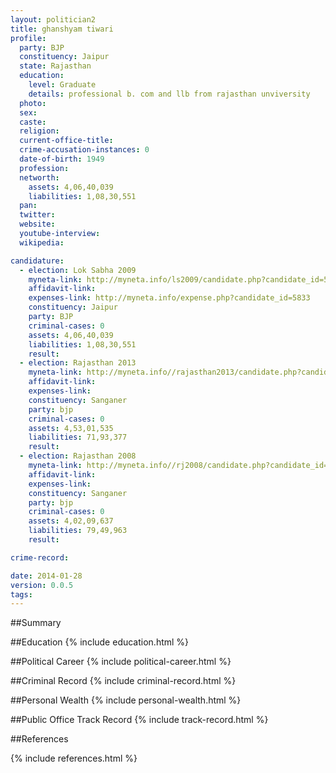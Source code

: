 ```yaml
---
layout: politician2
title: ghanshyam tiwari
profile: 
  party: BJP
  constituency: Jaipur
  state: Rajasthan
  education: 
    level: Graduate
    details: professional b. com and llb from rajasthan unviversity
  photo: 
  sex: 
  caste: 
  religion: 
  current-office-title: 
  crime-accusation-instances: 0
  date-of-birth: 1949
  profession: 
  networth: 
    assets: 4,06,40,039
    liabilities: 1,08,30,551
  pan: 
  twitter: 
  website: 
  youtube-interview: 
  wikipedia: 

candidature: 
  - election: Lok Sabha 2009
    myneta-link: http://myneta.info/ls2009/candidate.php?candidate_id=5833
    affidavit-link: 
    expenses-link: http://myneta.info/expense.php?candidate_id=5833
    constituency: Jaipur 
    party: BJP
    criminal-cases: 0
    assets: 4,06,40,039
    liabilities: 1,08,30,551
    result:  
  - election: Rajasthan 2013
    myneta-link: http://myneta.info//rajasthan2013/candidate.php?candidate_id=340
    affidavit-link: 
    expenses-link: 
    constituency: Sanganer 
    party: bjp
    criminal-cases: 0
    assets: 4,53,01,535
    liabilities: 71,93,377
    result:  
  - election: Rajasthan 2008
    myneta-link: http://myneta.info//rj2008/candidate.php?candidate_id=213
    affidavit-link: 
    expenses-link: 
    constituency: Sanganer 
    party: bjp
    criminal-cases: 0
    assets: 4,02,09,637
    liabilities: 79,49,963
    result:  

crime-record: 

date: 2014-01-28
version: 0.0.5
tags: 
---
```

##Summary


##Education
{% include education.html %}


##Political Career
{% include political-career.html %}


##Criminal Record
{% include criminal-record.html %}


##Personal Wealth
{% include personal-wealth.html %}


##Public Office Track Record
{% include track-record.html %}


##References


{% include references.html %}